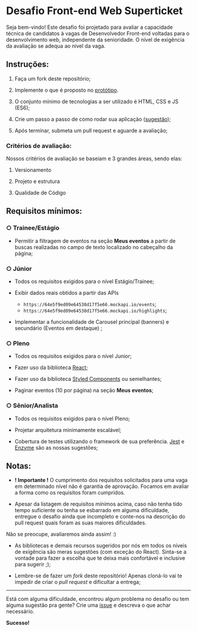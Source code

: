 # Desafio Front-end Web Superticket

  

Seja bem-vindo! Este desafio foi projetado para avaliar a capacidade técnica de candidatos à vagas de Desenvolvedor Front-end voltadas para o desenvolvimento web, independente da senioridade. O nível de exigência da avaliação se adequa ao nível da vaga.

  

## Instruções:

  

1. Faça um fork deste repositório;

2. Implemente o que é proposto no [protótipo](https://www.figma.com/proto/hg3vv5DE2YYcC3ENGKK4Mo/Teste?type=design&node-id=0-1&t=GWyA6C8dtyMwpVLs-0&scaling=min-zoom&page-id=0%3A1).

3. O conjunto mínimo de tecnologias a ser utilizado é HTML, CSS e JS (ES6);

4. Crie um passo a passo de como rodar sua aplicação ([sugestão](https://github.com/elsewhencode/project-guidelines/blob/master/README.sample.md));

5. Após terminar, submeta um pull request e aguarde a avaliação;

  

### Critérios de avaliação:

  

Nossos critérios de avaliação se baseiam e 3 grandes áreas, sendo elas:

1. Versionamento

2. Projeto e estrutura

3. Qualidade de Código

  

## Requisitos mínimos:

  

### ○ Trainee/Estágio

  

- Permitir a filtragem de eventos na seção **Meus eventos** a partir de buscas realizadas no campo de texto localizado no cabeçalho da página;

  

### ○ Júnior

  

- Todos os requisitos exigidos para o nível Estágio/Trainee;

- Exibir dados reais obtidos a partir das APIs
    - `https://64e5f9ed09e64530d17f5e66.mockapi.io/events`;
    - `https://64e5f9ed09e64530d17f5e66.mockapi.io/highlights`;

- Implementar a funcionalidade de Carousel principal (banners) e secundário (Eventos em destaque) ;

  

### ○ Pleno

  

- Todos os requisitos exigidos para o nível Junior;

- Fazer uso da biblioteca [React](https://pt-br.reactjs.org/);

- Fazer uso da biblioteca [Styled Components](https://styled-components.com/) ou semelhantes;

- Paginar eventos (10 por página) na seção **Meus eventos**;

  

### ○ Sênior/Analista

  

- Todos os requisitos exigidos para o nível Pleno;

- Projetar arquitetura minimamente escalável;

- Cobertura de testes utilizando o framework de sua preferência. [Jest](https://jestjs.io/) e [Enzyme](https://enzymejs.github.io/enzyme/) são as nossas sugestões;

  

## Notas:

  

-  **! Importante !** O cumprimento dos requisitos solicitados para uma vaga em determinado nível não é garantia de aprovação. Focamos em avaliar a forma como os requisitos foram cumpridos.

- Apesar da listagem de requisitos mínimos acima, caso não tenha tido tempo suficiente ou tenha se esbarrado em alguma dificuldade, entregue o desafio ainda que incompleto e conte-nos na descrição do pull request quais foram as suas maiores dificuldades.

Não se preocupe, avaliaremos ainda assim! :)

- As bibliotecas e demais recursos sugeridos por nós em todos os níveis de exigência são meras sugestões (com exceção do React). Sinta-se a vontade para fazer a escolha que te deixa mais confortável e inclusive para sugerir ;);

- Lembre-se de fazer um _fork_ deste repositório! Apenas cloná-lo vai te impedir de criar o _pull request_ e dificultar a entrega;

  

---

  

Está com alguma dificuldade, encontrou algum problema no desafio ou tem alguma sugestão pra gente? Crie uma [issue](https://gitlab.com/FunzSistemas/testes-tecnicos/-/issues) e descreva o que achar necessário.

  

**Sucesso!**
